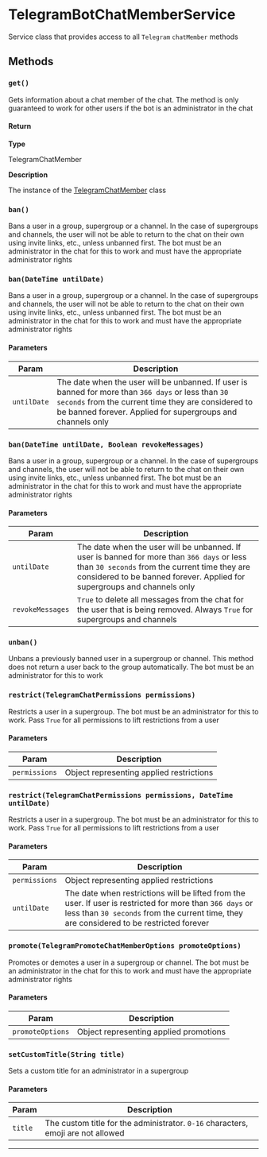 # TelegramBotChatMemberService

Service class that provides access to all `Telegram` `chatMember` methods

## Methods

### `get()`

Gets information about a chat member of the chat. The method is only guaranteed to work for other users if the bot is an administrator in the chat

#### Return

**Type**

TelegramChatMember

**Description**

The instance of the [TelegramChatMember](/types/Classes/TelegramChatMember.md) class

### `ban()`

Bans a user in a group, supergroup or a channel. In the case of supergroups and channels, the user will not be able to return to the chat on their own using invite links, etc., unless unbanned first. The bot must be an administrator in the chat for this to work and must have the appropriate administrator rights

### `ban(DateTime untilDate)`

Bans a user in a group, supergroup or a channel. In the case of supergroups and channels, the user will not be able to return to the chat on their own using invite links, etc., unless unbanned first. The bot must be an administrator in the chat for this to work and must have the appropriate administrator rights

#### Parameters

| Param       | Description                                                                                                                                                                                                             |
| ----------- | ----------------------------------------------------------------------------------------------------------------------------------------------------------------------------------------------------------------------- |
| `untilDate` | The date when the user will be unbanned. If user is banned for more than `366 days` or less than `30 seconds` from the current time they are considered to be banned forever. Applied for supergroups and channels only |

### `ban(DateTime untilDate, Boolean revokeMessages)`

Bans a user in a group, supergroup or a channel. In the case of supergroups and channels, the user will not be able to return to the chat on their own using invite links, etc., unless unbanned first. The bot must be an administrator in the chat for this to work and must have the appropriate administrator rights

#### Parameters

| Param            | Description                                                                                                                                                                                                             |
| ---------------- | ----------------------------------------------------------------------------------------------------------------------------------------------------------------------------------------------------------------------- |
| `untilDate`      | The date when the user will be unbanned. If user is banned for more than `366 days` or less than `30 seconds` from the current time they are considered to be banned forever. Applied for supergroups and channels only |
| `revokeMessages` | `True` to delete all messages from the chat for the user that is being removed. Always `True` for supergroups and channels                                                                                              |

### `unban()`

Unbans a previously banned user in a supergroup or channel. This method does not return a user back to the group automatically. The bot must be an administrator for this to work

### `restrict(TelegramChatPermissions permissions)`

Restricts a user in a supergroup. The bot must be an administrator for this to work. Pass `True` for all permissions to lift restrictions from a user

#### Parameters

| Param         | Description                              |
| ------------- | ---------------------------------------- |
| `permissions` | Object representing applied restrictions |

### `restrict(TelegramChatPermissions permissions, DateTime untilDate)`

Restricts a user in a supergroup. The bot must be an administrator for this to work. Pass `True` for all permissions to lift restrictions from a user

#### Parameters

| Param         | Description                                                                                                                                                                                           |
| ------------- | ----------------------------------------------------------------------------------------------------------------------------------------------------------------------------------------------------- |
| `permissions` | Object representing applied restrictions                                                                                                                                                              |
| `untilDate`   | The date when restrictions will be lifted from the user. If user is restricted for more than `366 days` or less than `30 seconds` from the current time, they are considered to be restricted forever |

### `promote(TelegramPromoteChatMemberOptions promoteOptions)`

Promotes or demotes a user in a supergroup or channel. The bot must be an administrator in the chat for this to work and must have the appropriate administrator rights

#### Parameters

| Param            | Description                            |
| ---------------- | -------------------------------------- |
| `promoteOptions` | Object representing applied promotions |

### `setCustomTitle(String title)`

Sets a custom title for an administrator in a supergroup

#### Parameters

| Param   | Description                                                                      |
| ------- | -------------------------------------------------------------------------------- |
| `title` | The custom title for the administrator. `0-16` characters, emoji are not allowed |

---
